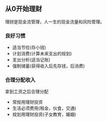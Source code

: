 ## 从0开始理财

理财是现金流管理，人一生的现金流量和风险管理。

### 良好习惯
 - 适当节俭(存小钱)
 - 计划消费(计算未来支出的规划)
 - 支出分析(适当记账)
 - 强制储蓄(获得收入后先存钱，后消费)

### 合理分配收入

拿到工资之后合理分配

 - 常规用理财投资
 - 生活必须费用(租金，伙食，交通)
 - 规划用理财投资(子女教育，婚姻)

